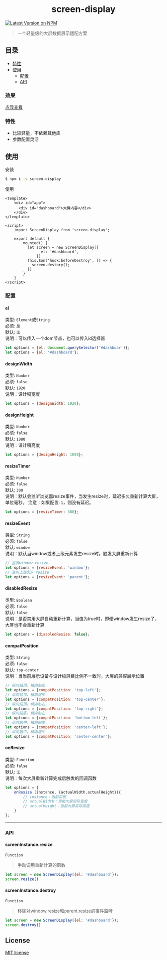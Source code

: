 <h1 align="center">screen-display</h1>

[![Latest Version on NPM](https://img.shields.io/npm/v/screen-display.svg?style=flat-square)](https://npmjs.com/package/screen-display)

> 一个轻量级的大屏数据展示适配方案

## 目录

* [特性](#特性)
* [使用](#使用)
  * [配置](#配置)
  * [API](#API)

### 效果

[点我查看](https://www.zyq.life/npm)

### 特性

* 比较轻量，不依赖其他库 
* 参数配置灵活

## 使用

安装
```bash
$ npm i -s screen-display
```

使用
```vue
<template>
    <div id="app">
      <div id="dashboard">大屏内容</div>
    </div>
</template>

<script>
    import ScreenDisplay from 'screen-display';

    export default {
        mounted() {
          let screen = new ScreenDisplay({
                el: '#dashboard',
              })
          this.$on('hook:beforeDestroy', () => {
            screen.destory();
          })
        }
    }
</script>
```

### 配置

#### el
类型: `Element`或`String`<br>
必须: `是`<br>
默认: `无`<br>
说明：可以传入一个dom节点，也可以传入id选择器

```javascript
let options = {el: document.querySelector('#dashboar')};
let options = {el: '#dashboard'};
```

#### designWidth
类型: `Number`<br>
必须: `false`<br>
默认: `1920`<br>
说明：设计稿宽度

```javascript
let options = {designWidth: 1920};
```

#### designHeight
类型: `Number`<br>
必须: `false`<br>
默认: `1080`<br>
说明：设计稿高度

```javascript
let options = {designHeight: 1080};
```

#### resizeTimer
类型: `Number`<br>
必须: `false`<br>
默认: `300`<br>
说明：默认会监听浏览器resize事件，当发生resize时，延迟多久重新计算大屏，单位毫秒。
注意：如果配置`-1`，则没有延迟。

```javascript
let options = {resizeTimer: 300};
```

#### resizeEvent
类型: `String`<br>
必须: `false`<br>
默认: `window`<br>
说明：默认当window或者上级元素发生resize时，触发大屏重新计算

```javascript
// 监听window resize
let options = {resizeEvent: 'window'};
// 监听上级div resize
let options = {resizeEvent: 'parent'};
```

#### disabledResize
类型: `Boolean`<br>
必须: `false`<br>
默认: `false`<br>
说明：是否禁用大屏自动重新计算，当值为true时，即便window发生resize了，大屏也不会重新计算

```javascript
let options = {disabledResize: false};
```

#### compatPosition
类型: `String`<br>
必须: `false`<br>
默认: `top-center`<br>
说明：当当前展示设备与设计稿屏幕比例不一致时，大屏的兼容展示位置

```javascript
// 纵向贴顶，横向贴左
let options = {compatPosition: 'top-left'};
// 纵向贴顶，横向居中
let options = {compatPosition: 'top-center'};
// 纵向贴顶，横向贴右
let options = {compatPosition: 'top-right'};
// 纵向贴底，横向贴左
let options = {compatPosition: 'bottom-left'};
// 纵向居中，横向贴左
let options = {compatPosition: 'center-left'};
// 纵向居中，横向居中
let options = {compatPosition: 'center-center'};
```

#### onResize
类型: `Function`<br>
必须: `false`<br>
默认: `无`<br>
说明：每次大屏重新计算完成后触发的回调函数

```javascript
let options = {
    onResize (instance, {actualWidth,actualHeight}){
        // instance：当前实例
        // actualWidth：当前大屏实际宽度
        // actualHeight：当前大屏实际高度
    }
};
```

---

### API

#### screenInstance.resize

`Function`

> 手动调用重新计算的函数

```javascript
let screen = new ScreenDisplay({el: '#dashboard'});
screen.resize()
```

#### screenInstance.destroy

`Function`

> 移除对window.resize和parent.resize的事件监听

```javascript
let screen = new ScreenDisplay({el: '#dashboard'});
screen.destroy()
```

## License

[MIT license](LICENSE)